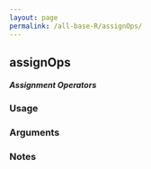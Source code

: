 ```yaml
---
layout: page
permalink: /all-base-R/assignOps/
---
```


## __assignOps__

#### _Assignment Operators_

### Usage

### Arguments

### Notes
